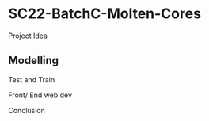 # SC22-BatchC-Molten-Cores
Project Idea

## Modelling

Test and Train

Front/ End web dev

Conclusion
